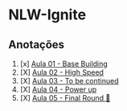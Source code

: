 # NLW-Ignite
## Anotações
1. [x] [Aula 01 - Base Building](aula01) 
2. [X] [Aula 02 - High Speed](aula02) 
3. [X] [Aula 03 - To be continued](aula03) 
4. [X] [Aula 04 - Power up](aula04) 
5. [X] [Aula 05 - Final Round :rocket:](aula05) 
